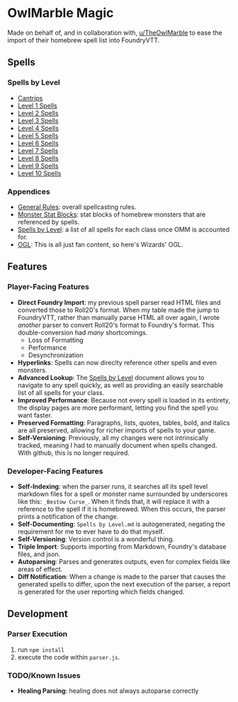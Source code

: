 # OwlMarble Magic

Made on behalf of, and in collaboration with, [u/TheOwlMarble](https://www.reddit.com/user/TheOwlMarble) to ease the import of their homebrew spell list into FoundryVTT.

## Spells

### Spells by Level

- [Cantrips](./spells/levels/00.md)
- [Level 1 Spells](./spells/levels/01.md)
- [Level 2 Spells](./spells/levels/02.md)
- [Level 3 Spells](./spells/levels/03.md)
- [Level 4 Spells](./spells/levels/04.md)
- [Level 5 Spells](./spells/levels/05.md)
- [Level 6 Spells](./spells/levels/06.md)
- [Level 7 Spells](./spells/levels/07.md)
- [Level 8 Spells](./spells/levels/08.md)
- [Level 9 Spells](./spells/levels/09.md)
- [Level 10 Spells](./spells/levels/10.md)

### Appendices

- [General Rules](./spells/General%20Rules.md): overall spellcasting rules.
- [Monster Stat Blocks](./spells/Monster%20Blocks.md): stat blocks of homebrew monsters that are referenced by spells.
- [Spells by Level](./spells/Spells%20by%20Level.md): a list of all spells for each class once OMM is accounted for.
- [OGL](./spells/OGL.license): This is all just fan content, so here's Wizards' OGL.


## Features

### Player-Facing Features

- **Direct Foundry Import**: my previous spell parser read HTML files and converted those to Roll20's format.  When my table made the jump to FoundryVTT, rather than manually parse HTML all over again, I wrote _another_ parser to convert Roll20's format to Foundry's format.  This double-conversion had _many_ shortcomings.
  - Loss of Formatting
  - Performance
  - Desynchronization
- **Hyperlinks**: Spells can now direclty reference other spells and even monsters.
- **Advanced Lookup**: The [Spells by Level](./spells/Spells%20by%20Level.md) document allows you to navigate to any spell quickly, as well as providing an easily searchable list of all spells for your class.
- **Improved Performance**: Because not every spell is loaded in its entirety, the display pages are more performant, letting you find the spell you want faster.
- **Preserved Formatting**: Paragraphs, lists, quotes, tables, bold, and italics are all preserved, allowing for richer imports of spells to your game.
- **Self-Versioning**: Previously, all my changes were not intrinsically tracked, meaning I had to manually document when spells changed.  With github, this is no longer required.

### Developer-Facing Features

- **Self-Indexing**: when the parser runs, it searches all its spell level markdown files for a spell or monster name surrounded by underscores like this: `_Bestow Curse_`.  When it finds that, it will replace it with a reference to the spell if it is homebrewed.  When this occurs, the parser prints a notification of the change.
- **Self-Documenting**: `Spells by Level.md` is autogenerated, negating the requirement for me to ever have to do that myself.
- **Self-Versioning**: Version control is a wonderful thing.
- **Triple Import**: Supports importing from Markdown, Foundry's database files, and json.
- **Autoparsing**: Parses and generates outputs, even for complex fields like areas of effect.
- **Diff Notification**: When a change is made to the parser that causes the generated spells to differ, upon the next execution of the parser, a report is generated for the user reporting which fields changed.

## Development

### Parser Execution

1. run `npm install`
2. execute the code within `parser.js`.

### TODO/Known Issues

- **Healing Parsing**: healing does not always autoparse correctly
